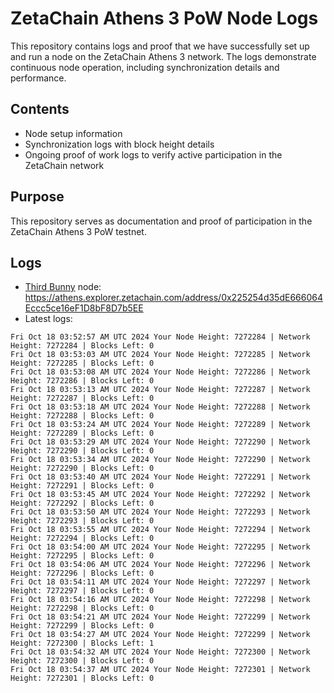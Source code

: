 # ZetaChain Athens 3 PoW Node Logs
This repository contains logs and proof that we have successfully set up and run a node on the ZetaChain Athens 3 network. The logs demonstrate continuous node operation, including synchronization details and performance.

## Contents
- Node setup information
- Synchronization logs with block height details
- Ongoing proof of work logs to verify active participation in the ZetaChain network

## Purpose
This repository serves as documentation and proof of participation in the ZetaChain Athens 3 PoW testnet.

## Logs

- [Third Bunny](https://thirdbunny.xyz/) node: https://athens.explorer.zetachain.com/address/0x225254d35dE666064Eccc5ce16eF1D8bF8D7b5EE
- Latest logs:
```
Fri Oct 18 03:52:57 AM UTC 2024 Your Node Height: 7272284 | Network Height: 7272284 | Blocks Left: 0
Fri Oct 18 03:53:03 AM UTC 2024 Your Node Height: 7272285 | Network Height: 7272285 | Blocks Left: 0
Fri Oct 18 03:53:08 AM UTC 2024 Your Node Height: 7272286 | Network Height: 7272286 | Blocks Left: 0
Fri Oct 18 03:53:13 AM UTC 2024 Your Node Height: 7272287 | Network Height: 7272287 | Blocks Left: 0
Fri Oct 18 03:53:18 AM UTC 2024 Your Node Height: 7272288 | Network Height: 7272288 | Blocks Left: 0
Fri Oct 18 03:53:24 AM UTC 2024 Your Node Height: 7272289 | Network Height: 7272289 | Blocks Left: 0
Fri Oct 18 03:53:29 AM UTC 2024 Your Node Height: 7272290 | Network Height: 7272290 | Blocks Left: 0
Fri Oct 18 03:53:34 AM UTC 2024 Your Node Height: 7272290 | Network Height: 7272290 | Blocks Left: 0
Fri Oct 18 03:53:40 AM UTC 2024 Your Node Height: 7272291 | Network Height: 7272291 | Blocks Left: 0
Fri Oct 18 03:53:45 AM UTC 2024 Your Node Height: 7272292 | Network Height: 7272292 | Blocks Left: 0
Fri Oct 18 03:53:50 AM UTC 2024 Your Node Height: 7272293 | Network Height: 7272293 | Blocks Left: 0
Fri Oct 18 03:53:55 AM UTC 2024 Your Node Height: 7272294 | Network Height: 7272294 | Blocks Left: 0
Fri Oct 18 03:54:00 AM UTC 2024 Your Node Height: 7272295 | Network Height: 7272295 | Blocks Left: 0
Fri Oct 18 03:54:06 AM UTC 2024 Your Node Height: 7272296 | Network Height: 7272296 | Blocks Left: 0
Fri Oct 18 03:54:11 AM UTC 2024 Your Node Height: 7272297 | Network Height: 7272297 | Blocks Left: 0
Fri Oct 18 03:54:16 AM UTC 2024 Your Node Height: 7272298 | Network Height: 7272298 | Blocks Left: 0
Fri Oct 18 03:54:21 AM UTC 2024 Your Node Height: 7272299 | Network Height: 7272299 | Blocks Left: 0
Fri Oct 18 03:54:27 AM UTC 2024 Your Node Height: 7272299 | Network Height: 7272300 | Blocks Left: 1
Fri Oct 18 03:54:32 AM UTC 2024 Your Node Height: 7272300 | Network Height: 7272300 | Blocks Left: 0
Fri Oct 18 03:54:37 AM UTC 2024 Your Node Height: 7272301 | Network Height: 7272301 | Blocks Left: 0
```
